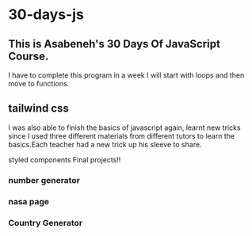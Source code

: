# 30-days-js

## This is Asabeneh's 30 Days Of JavaScript Course.

I have to complete this program in a week
I will start with loops and then move to functions.




## tailwind css

I was also able to finish the basics of javascript again, learnt new tricks since I used three different materials from different tutors to learn the basics.Each teacher had a new trick up his sleeve to share.



styled components
Final projects!!
<h3>number generator</h3>
<h3>nasa page</h3>
<h3>Country Generator</h3>


